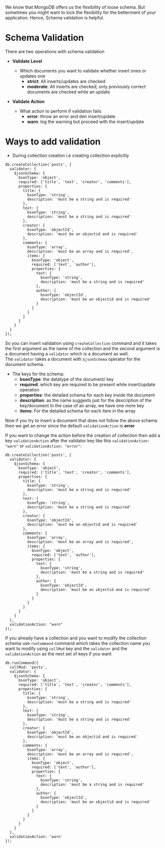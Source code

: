 We know that MongoDB offers us the flexibility of loose schema. But sometimes you might want to lock the flexibility for the betterment of your application. Hence, Schema validation is helpful.

# Schema Validation
There are two operations with schema validation
* **Validate Level**
	* Which documents you want to validate whether insert ones or updates one
		* **strict**: All inserts/updates are checked
		* **moderate**: All inserts are checked, only previously correct documents are checked while an update

* **Validate Action**
	* What action to perform if validation fails
		* **error**: throw an error  and den  insert/update
		* **warn**: log the warning but proceed with the insert/update

# Ways to add validation
* During collection creation i.e creating collection explicitly
```
db.createCollection('posts', {
  validator: {
    $jsonSchema: {
      bsonType: 'object',
      required: ['title', 'text', 'creator', 'comments'],
      properties: {
        title: {
          bsonType: 'string',
          description: 'must be a string and is required'
        },
        text: {
          bsonType: 'string',
          description: 'must be a string and is required'
        },
        creator: {
          bsonType: 'objectId',
          description: 'must be an objectid and is required'
        },
        comments: {
          bsonType: 'array',
          description: 'must be an array and is required',
          items: {
            bsonType: 'object',
            required: ['text', 'author'],
            properties: {
              text: {
                bsonType: 'string',
                description: 'must be a string and is required'
              },
              author: {
                bsonType: 'objectId',
                description: 'must be an objectid and is required'
              }
            }
          }
        }
      }
    }
  }
});
```
So you can insert validation using `createCollection` command and it takes the first argument as the name of the collection and the second argument is a document having a `validator` which is a document as well.\
The `validator` takes a document with `$jsonSchema` operator for the document schema.
* The keys for the schema:
	* **bsonType**: the datatype of the document/ key
	* **required**: which key are required to be present while insert/update operation
	* **properties**: the detailed schema for each key inside the document
	* **description**: as the name suggests just for the description of the key/document
	In the case of an array, we have one more key 
	* **items**: For the detailed schema for each item in the array

Now if you try to insert a document that does not follow the above schema then we get an error since the  default `validationAction` is **error**

If you want to change the action before the creation of collection then add a key `validationAction` after the validator key like this `validationAction: "warn"` or `validationAction: "error"`:
```
db.createCollection('posts', {
  validator: {
    $jsonSchema: {
      bsonType: 'object',
      required: ['title', 'text', 'creator', 'comments'],
      properties: {
        title: {
          bsonType: 'string',
          description: 'must be a string and is required'
        },
        text: {
          bsonType: 'string',
          description: 'must be a string and is required'
        },
        creator: {
          bsonType: 'objectId',
          description: 'must be an objectid and is required'
        },
        comments: {
          bsonType: 'array',
          description: 'must be an array and is required',
          items: {
            bsonType: 'object',
            required: ['text', 'author'],
            properties: {
              text: {
                bsonType: 'string',
                description: 'must be a string and is required'
              },
              author: {
                bsonType: 'objectId',
                description: 'must be an objectid and is required'
              }
            }
          }
        }
      }
    }
  },
  validationAction: "warn"
});
```
If you already have a collection and you want to modify the collection schema use `runCommand` command which takes the collection name you want to modify using `collMod` key and the `validator` and the `validationAction` as the next set of keys if you want
```
db.runCommand({
  collMod: 'posts',
  validator: {
    $jsonSchema: {
      bsonType: 'object',
      required: ['title', 'text', 'creator', 'comments'],
      properties: {
        title: {
          bsonType: 'string',
          description: 'must be a string and is required'
        },
        text: {
          bsonType: 'string',
          description: 'must be a string and is required'
        },
        creator: {
          bsonType: 'objectId',
          description: 'must be an objectid and is required'
        },
        comments: {
          bsonType: 'array',
          description: 'must be an array and is required',
          items: {
            bsonType: 'object',
            required: ['text', 'author'],
            properties: {
              text: {
                bsonType: 'string',
                description: 'must be a string and is required'
              },
              author: {
                bsonType: 'objectId',
                description: 'must be an objectid and is required'
              }
            }
          }
        }
      }
    }
  },
  validationAction: 'warn'
});
``` 

